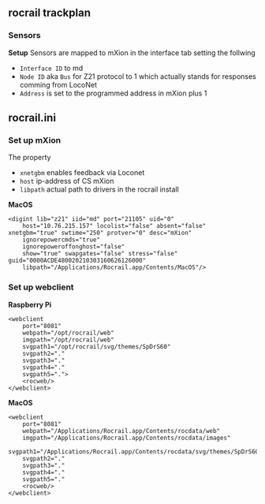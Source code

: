 
## rocrail trackplan

### Sensors

**Setup**
Sensors are mapped to mXion in the interface tab setting the follwing
- `Interface ID` to md
- `Node ID` aka `Bus` for Z21 protocol to 1 which actually stands for responses comming from LocoNet
- `Address` is set to the programmed address in mXion plus 1

## rocrail.ini


### Set up mXion

The property
- `xnetgbm` enables feedback via Loconet
- `host` ip-address of CS mXion
- `libpath` actual path to drivers in the rocrail install

**MacOS**
```
<digint lib="z21" iid="md" port="21105" uid="0" 
    host="10.76.215.157" locolist="false" absent="false" xnetgbm="true" swtime="250" protver="0" desc="mXion" 
    ignorepowercmds="true" 
    ignorepoweroffonghost="false" 
    show="true" swapgates="false" stress="false" guid="0000ACDE480020210303160626126000" 
    libpath="/Applications/Rocrail.app/Contents/MacOS"/>
```


### Set up webclient

**Raspberry Pi**

```
<webclient 
    port="8081" 
    webpath="/opt/rocrail/web" 
    imgpath="/opt/rocrail/web" 
    svgpath1="/opt/rocrail/svg/themes/SpDrS60" 
    svgpath2="." 
    svgpath3="." 
    svgpath4="." 
    svgpath5=".">
    <rocweb/>
</webclient>
```

**MacOS**
```
<webclient 
    port="8081" 
    webpath="/Applications/Rocrail.app/Contents/rocdata/web" 
    imgpath="/Applications/Rocrail.app/Contents/rocdata/images" 
    svgpath1="/Applications/Rocrail.app/Contents/rocdata/svg/themes/SpDrS60" 
    svgpath2="." 
    svgpath3="." 
    svgpath4="." 
    svgpath5="."
    <rocweb/>
</webclient>
```
